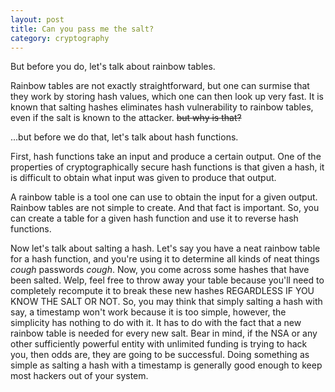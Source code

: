 ```yaml
---
layout: post
title: Can you pass me the salt?
category: cryptography
---
```


But before you do, let's talk about rainbow tables.

Rainbow tables are not exactly straightforward, but one can surmise that they work by storing hash values, which one can then look up very fast. It is known that salting hashes eliminates hash vulnerability to rainbow tables, even if the salt is known to the attacker. ~~but why is that?~~

...but before we do that, let's talk about hash functions.

First, hash functions take an input and produce a certain output. One of the properties of cryptographically secure hash functions is that given a hash, it is difficult to obtain what input was given to produce that output.

A rainbow table is a tool one can use to obtain the input for a given output. Rainbow tables are not simple to create. And that fact is important. So, you can create a table for a given hash function and use it to reverse hash functions.

Now let's talk about salting a hash. Let's say you have a neat rainbow table for a hash function, and you're using it to determine all kinds of neat things *cough* passwords *cough*. Now, you come across some hashes that have been salted. Welp, feel free to throw away your table because you'll need to completely recompute it to break these new hashes REGARDLESS IF YOU KNOW THE SALT OR NOT. So, you may think that simply salting a hash with say, a timestamp won't work because it is too simple, however, the simplicity has nothing to do with it. It has to do with the fact that a new rainbow table is needed for every new salt. Bear in mind, if the NSA or any other sufficiently powerful entity with unlimited funding is trying to hack you, then odds are, they are going to be successful. Doing something as simple as salting a hash with a timestamp is generally good enough to keep most hackers out of your system.
